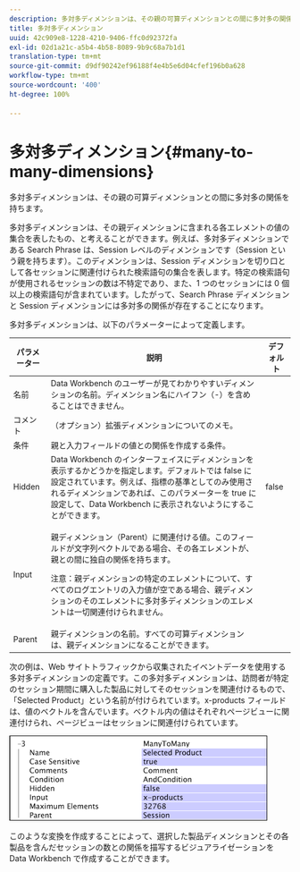 ```yaml
---
description: 多対多ディメンションは、その親の可算ディメンションとの間に多対多の関係を持ちます。
title: 多対多ディメンション
uuid: 42c909e8-1228-4210-9406-ffc0d92372fa
exl-id: 02d1a21c-a5b4-4b58-8089-9b9c68a7b1d1
translation-type: tm+mt
source-git-commit: d9df90242ef96188f4e4b5e6d04cfef196b0a628
workflow-type: tm+mt
source-wordcount: '400'
ht-degree: 100%

---
```


# 多対多ディメンション{#many-to-many-dimensions}

多対多ディメンションは、その親の可算ディメンションとの間に多対多の関係を持ちます。

多対多ディメンションは、その親ディメンションに含まれる各エレメントの値の集合を表したもの、と考えることができます。例えば、多対多ディメンションである Search Phrase は、Session レベルのディメンションです（Session という親を持ちます）。このディメンションは、Session ディメンションを切り口として各セッションに関連付けられた検索語句の集合を表します。特定の検索語句が使用されるセッションの数は不特定であり、また、1 つのセッションには 0 個以上の検索語句が含まれています。したがって、Search Phrase ディメンションと Session ディメンションには多対多の関係が存在することになります。

多対多ディメンションは、以下のパラメーターによって定義します。

<table id="table_A6D495008DFF4DD28A3ECD718D775E54"> 
 <thead> 
  <tr> 
   <th colname="col1" class="entry"> パラメーター </th> 
   <th colname="col2" class="entry"> 説明 </th> 
   <th colname="col3" class="entry"> デフォルト </th> 
  </tr> 
 </thead>
 <tbody> 
  <tr> 
   <td colname="col1"> 名前 </td> 
   <td colname="col2"> Data Workbench のユーザーが見てわかりやすいディメンションの名前。ディメンション名にハイフン（-）を含めることはできません。 </td> 
   <td colname="col3"> </td> 
  </tr> 
  <tr> 
   <td colname="col1"> コメント </td> 
   <td colname="col2"> （オプション）拡張ディメンションについてのメモ。 </td> 
   <td colname="col3"> </td> 
  </tr> 
  <tr> 
   <td colname="col1"> 条件 </td> 
   <td colname="col2"> 親と入力フィールドの値との関係を作成する条件。 </td> 
   <td colname="col3"> </td> 
  </tr> 
  <tr> 
   <td colname="col1"> Hidden </td> 
   <td colname="col2"> Data Workbench のインターフェイスにディメンションを表示するかどうかを指定します。デフォルトでは false に設定されています。例えば、指標の基準としてのみ使用されるディメンションであれば、このパラメーターを true に設定して、Data Workbench に表示されないようにすることができます。 </td> 
   <td colname="col3"> false </td> 
  </tr> 
  <tr> 
   <td colname="col1"> Input </td> 
   <td colname="col2"> <p>親ディメンション（Parent）に関連付ける値。このフィールドが文字列ベクトルである場合、その各エレメントが、親との間に独自の関係を持ちます。 </p> <p> <p>注意：親ディメンションの特定のエレメントについて、すべてのログエントリの入力値が空である場合、親ディメンションのそのエレメントに多対多ディメンションのエレメントは一切関連付けられません。 </p> </p> </td> 
   <td colname="col3"> </td> 
  </tr> 
  <tr> 
   <td colname="col1"> Parent </td> 
   <td colname="col2"> 親ディメンションの名前。すべての可算ディメンションは、親ディメンションになることができます。 </td> 
   <td colname="col3"> </td> 
  </tr> 
 </tbody> 
</table>

次の例は、Web サイトトラフィックから収集されたイベントデータを使用する多対多ディメンションの定義です。この多対多ディメンションは、訪問者が特定のセッション期間に購入した製品に対してそのセッションを関連付けるもので、「Selected Product」という名前が付けられています。x-products フィールドは、値のベクトルを含んでいます。ベクトル内の値はそれぞれページビューに関連付けられ、ページビューはセッションに関連付けられています。

![](assets/cfg_Transformation_Dim_ManytoMany.png)

このような変換を作成することによって、選択した製品ディメンションとその各製品を含んだセッションの数との関係を描写するビジュアライゼーションを Data Workbench で作成することができます。
